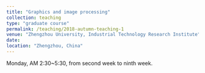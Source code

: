 ```yaml
---
title: "Graphics and image processing"
collection: teaching
type: "graduate course"
permalink: /teaching/2018-autumn-teaching-1
venue: "Zhengzhou University, Industrial Technology Research Institute"
date: 
location: "Zhengzhou, China"
---
```


Monday, AM 2:30~5:30, from second week to ninth week.